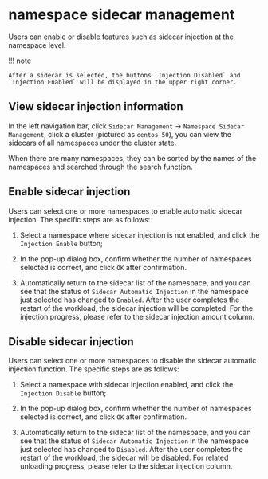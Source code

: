 # namespace sidecar management

Users can enable or disable features such as sidecar injection at the namespace level.

!!! note

    After a sidecar is selected, the buttons `Injection Disabled` and `Injection Enabled` will be displayed in the upper right corner.

## View sidecar injection information

In the left navigation bar, click `Sidecar Management` -> `Namespace Sidecar Management`, click a cluster (pictured as `centos-50`), you can view the sidecars of all namespaces under the cluster state.

When there are many namespaces, they can be sorted by the names of the namespaces and searched through the search function.



## Enable sidecar injection

Users can select one or more namespaces to enable automatic sidecar injection. The specific steps are as follows:

1. Select a namespace where sidecar injection is not enabled, and click the `Injection Enable` button;

    

2. In the pop-up dialog box, confirm whether the number of namespaces selected is correct, and click `OK` after confirmation.

    

3. Automatically return to the sidecar list of the namespace, and you can see that the status of `Sidecar Automatic Injection` in the namespace just selected has changed to `Enabled`. After the user completes the restart of the workload, the sidecar injection will be completed. For the injection progress, please refer to the sidecar injection amount column.

## Disable sidecar injection

Users can select one or more namespaces to disable the sidecar automatic injection function. The specific steps are as follows:

1. Select a namespace with sidecar injection enabled, and click the `Injection Disable` button;

    

2. In the pop-up dialog box, confirm whether the number of namespaces selected is correct, and click `OK` after confirmation.

    

3. Automatically return to the sidecar list of the namespace, and you can see that the status of `Sidecar Automatic Injection` in the namespace just selected has changed to `Disabled`. After the user completes the restart of the workload, the sidecar will be disabled. For related unloading progress, please refer to the sidecar injection column.